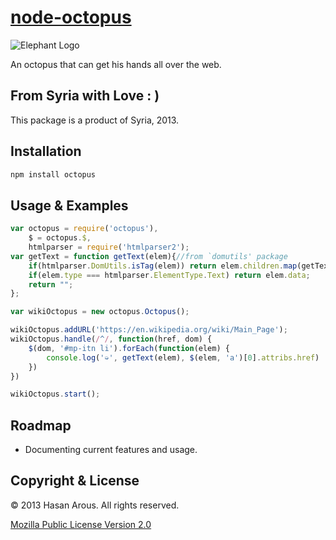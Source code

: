 [node-octopus](https://github.com/aularon/node-octopus)
============

![Elephant Logo](https://raw.github.com/aularon/node-octopus/master/doc/logoc.png)


An octopus that can get his hands all over the web.

## From Syria with Love : )
This package is a product of Syria, 2013.

## Installation

```bash
npm install octopus
```

## Usage & Examples

```javascript
var octopus = require('octopus'),
    $ = octopus.$,
    htmlparser = require('htmlparser2');
var getText = function getText(elem){//from `domutils' package
    if(htmlparser.DomUtils.isTag(elem)) return elem.children.map(getText).join("");
    if(elem.type === htmlparser.ElementType.Text) return elem.data;
    return "";
};

var wikiOctopus = new octopus.Octopus();

wikiOctopus.addURL('https://en.wikipedia.org/wiki/Main_Page');
wikiOctopus.handle(/^/, function(href, dom) {
    $(dom, '#mp-itn li').forEach(function(elem) {
        console.log('➭', getText(elem), $(elem, 'a')[0].attribs.href)
    })
})

wikiOctopus.start();
```


## Roadmap
* Documenting current features and usage.

## Copyright & License
© 2013 Hasan Arous. All rights reserved.

[Mozilla Public License Version 2.0](http://www.mozilla.org/MPL/2.0/)
